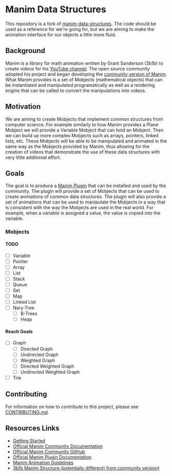 # Manim Data Structures
This repository is a fork of [manim-data-structures](https://github.com/drageelr/manim-data-structures). The code should be used as a reference for we're going for, but we are aiming to make the animation interface for our objects a little more fluid.

## Background
Manim is a library for math animation written by Grant Sanderson (3b1b) to create videos for his [YouTube channel](https://www.google.com/url?sa=t&rct=j&q=&esrc=s&source=web&cd=&cad=rja&uact=8&ved=2ahUKEwiwmZ7-1az9AhWfQjABHR0aAFsQtwJ6BAgLEAE&url=https%3A%2F%2Fm.youtube.com%2Fc%2F3blue1brown&usg=AOvVaw1S8JSB2H-8tYFl1lqqZxdb). The open source community adopted his project and began developing the [community version of Manim](https://www.google.com/url?sa=t&rct=j&q=&esrc=s&source=web&cd=&cad=rja&uact=8&ved=2ahUKEwjq-rX41qz9AhVaTTABHWnSCEIQFnoECAkQAQ&url=https%3A%2F%2Fwww.manim.community%2F&usg=AOvVaw0TyF2Amnk2xgbI5hRRBDsJ). What Manim provides is a set of Mobjects (mathematical objects) that can be instantiated and manipulated programatically as well as a rendering engine that can be called to convert the manipulations into videos.

## Motivation
We are aiming to create Mobjects that implement common structures from computer science. For example similarly to how Manim provides a Plane Mobject we will provide a Variable Mobject that can hold an Mobject. Then we can build up more complex Mobjects such as arrays, pointers, linked lists, etc. These Mobjects will be able to be manipulated and animated in the same way as the Mobjects provided by Manim, thus allowing for the creation of videos that demonstrate the use of these data structures with very little additional effort.

## Goals
The goal is to produce a [Manim Plugin](https://www.manim.community/en/stable/plugins.html) that can be installed and used by the community. The plugin will provide a set of Mobjects that can be used to create animations of common data structures. The plugin will also provide a set of animations that can be used to manipulate the Mobjects in a way that is consistent with the way the Mobjects are used in the real world. For example, when a variable is assigned a value, the value is copied into the variable.

### Mobjects
#### TODO
- [ ] Variable
- [ ] Pointer
- [ ] Array
- [ ] List
- [ ] Stack
- [ ] Queue
- [ ] Set
- [ ] Map
- [ ] Linked List
- [ ] Nary-Tree
    - [ ] B-Trees
    - [ ] Heap

#### Reach Goals
- [ ] Graph
    - [ ] Directed Graph
    - [ ] Undirected Graph
    - [ ] Weighted Graph
    - [ ] Directed Weighted Graph
    - [ ] Undirected Weighted Graph
- [ ] Trie

## Contributing
For information on how to contribute to this project, please see [CONTRIBUTING.md](CONTRIBUTING.md).

## Resources Links
- [Getting Started](https://docs.manim.community/en/stable/installation.html)
- [Official Manim Community Documentation](https://docs.manim.community/en/stable/)
- [Official Manim Community GitHub](htyps://github.com/ManimCommunity/manim)
- [Official Manim Plugin Documentation](https://docs.manim.community/en/stable/plugins.html#creating-plugins)
- [Manim Animation Guidelines](https://docs.manim.community/en/stable/reference_index/animations.html)
- [3b1b Manim Structure (potentially different) from community version)](https://3b1b.github.io/manim/getting_started/structure.html#manim-execution-process)